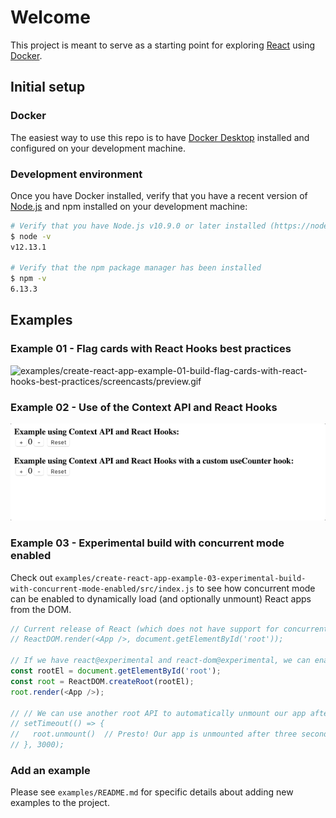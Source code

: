 # Welcome

This project is meant to serve as a starting point for exploring [React](https://reactjs.org) using [Docker](https://www.docker.com).

## Initial setup

### Docker

The easiest way to use this repo is to have [Docker Desktop](https://www.docker.com/products/docker-desktop) installed and configured on your development machine.

### Development environment

Once you have Docker installed, verify that you have a recent version of [Node.js](https://nodejs.org/en/) and npm installed on your development machine:

```sh
# Verify that you have Node.js v10.9.0 or later installed (https://nodejs.org)
$ node -v
v12.13.1

# Verify that the npm package manager has been installed
$ npm -v
6.13.3
```

## Examples

### Example 01 - Flag cards with React Hooks best practices

![examples/create-react-app-example-01-build-flag-cards-with-react-hooks-best-practices/screencasts/preview.gif](examples/create-react-app-example-01-build-flag-cards-with-react-hooks-best-practices/screencasts/preview.gif)

### Example 02 - Use of the Context API and React Hooks

![examples/create-react-app-example-02-counter-with-context-api-and-react-hooks/screencasts/preview.gif](examples/create-react-app-example-02-counter-with-context-api-and-react-hooks/screencasts/preview.gif)

### Example 03 - Experimental build with concurrent mode enabled

Check out `examples/create-react-app-example-03-experimental-build-with-concurrent-mode-enabled/src/index.js` to see how concurrent mode can be enabled to dynamically load (and optionally unmount) React apps from the DOM.

```js
// Current release of React (which does not have support for concurrent mode)
// ReactDOM.render(<App />, document.getElementById('root'));

// If we have react@experimental and react-dom@experimental, we can enable concurrent mode
const rootEl = document.getElementById('root');
const root = ReactDOM.createRoot(rootEl);
root.render(<App />);

// // We can use another root API to automatically unmount our app after a delay
// setTimeout(() => {
//   root.unmount()  // Presto! Our app is unmounted after three seconds 🎩
// }, 3000);
```

### Add an example

Please see `examples/README.md` for specific details about adding new examples to the project.

